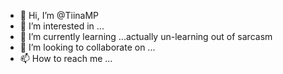 - 👋 Hi, I’m @TiinaMP
- 👀 I’m interested in ...
- 🌱 I’m currently learning ...actually un-learning out of sarcasm
- 💞️ I’m looking to collaborate on ...
- 📫 How to reach me ...

<!---
TiinaMP/TiinaMP is a ✨ special ✨ repository because its `README.md` (this file) appears on your GitHub profile.
You can click the Preview link to take a look at your changes.
--->
